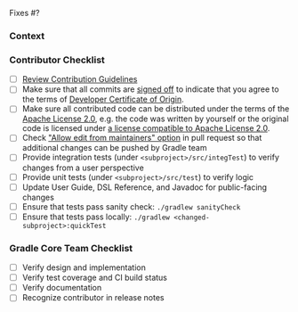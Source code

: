 <!--- The issue this PR addresses -->
Fixes #?

### Context
<!--- Why do you believe many users will benefit from this change? -->
<!--- Link to relevant issues or forum discussions here -->

### Contributor Checklist
- [ ] [Review Contribution Guidelines](https://github.com/gradle/gradle/blob/master/CONTRIBUTING.md)
- [ ] Make sure that all commits are [signed off](https://git-scm.com/docs/git-commit#Documentation/git-commit.txt---signoff) to indicate that you agree to the terms of [Developer Certificate of Origin](https://developercertificate.org/).
- [ ] Make sure all contributed code can be distributed under the terms of the [Apache License 2.0](https://github.com/gradle/gradle/blob/master/LICENSE), e.g. the code was written by yourself or the original code is licensed under [a license compatible to Apache License 2.0](https://apache.org/legal/resolved.html).
- [ ] Check ["Allow edit from maintainers" option](https://help.github.com/articles/allowing-changes-to-a-pull-request-branch-created-from-a-fork/) in pull request so that additional changes can be pushed by Gradle team
- [ ] Provide integration tests (under `<subproject>/src/integTest`) to verify changes from a user perspective
- [ ] Provide unit tests (under `<subproject>/src/test`) to verify logic
- [ ] Update User Guide, DSL Reference, and Javadoc for public-facing changes
- [ ] Ensure that tests pass sanity check: `./gradlew sanityCheck`
- [ ] Ensure that tests pass locally: `./gradlew <changed-subproject>:quickTest`

### Gradle Core Team Checklist
- [ ] Verify design and implementation
- [ ] Verify test coverage and CI build status
- [ ] Verify documentation
- [ ] Recognize contributor in release notes